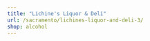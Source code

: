 ```yaml
---
title: "Lichine's Liquor & Deli"
url: /sacramento/lichines-liquor-and-deli-3/
shop: alcohol
---
```

